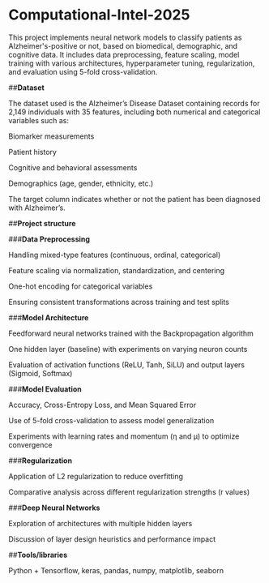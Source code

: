 # Computational-Intel-2025
This project implements neural network models to classify patients as Alzheimer's-positive or not, based on biomedical, demographic, and cognitive data. It includes data preprocessing, feature scaling, model training with various architectures, hyperparameter tuning, regularization, and evaluation using 5-fold cross-validation.


##**Dataset**


The dataset used is the Alzheimer’s Disease Dataset containing records for 2,149 individuals with 35 features, including both numerical and categorical variables such as:

Biomarker measurements

Patient history

Cognitive and behavioral assessments

Demographics (age, gender, ethnicity, etc.)

The target column indicates whether or not the patient has been diagnosed with Alzheimer’s.


##**Project structure**


###**Data Preprocessing**

Handling mixed-type features (continuous, ordinal, categorical)

Feature scaling via normalization, standardization, and centering

One-hot encoding for categorical variables

Ensuring consistent transformations across training and test splits

###**Model Architecture**

Feedforward neural networks trained with the Backpropagation algorithm

One hidden layer (baseline) with experiments on varying neuron counts

Evaluation of activation functions (ReLU, Tanh, SiLU) and output layers (Sigmoid, Softmax)

###**Model Evaluation**

Accuracy, Cross-Entropy Loss, and Mean Squared Error

Use of 5-fold cross-validation to assess model generalization

Experiments with learning rates and momentum (η and μ) to optimize convergence

###**Regularization**

Application of L2 regularization to reduce overfitting

Comparative analysis across different regularization strengths (r values)

###**Deep Neural Networks**

Exploration of architectures with multiple hidden layers

Discussion of layer design heuristics and performance impact


##**Tools/libraries**


Python + Tensorflow, keras, pandas, numpy, matplotlib, seaborn
